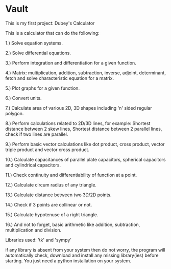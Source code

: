 # Vault
This is my first project: Dubey's Calculator

This is a calculator that can do the following:

1.) Solve equation systems.

2.) Solve differential equations.

3.) Perform integration and differentiation for a given function.

4.) Matrix: multiplication, addition, subtraction, inverse, adjoint, determinant, fetch and 
solve characteristic equation for a matrix.

5.) Plot graphs for a given function.

6.) Convert units.

7.) Calculate area of various 2D, 3D shapes including 'n' sided regular polygon.

8.) Perform calculations related to 2D/3D lines, for example: Shortest distance between 2 skew lines, Shortest distance between 2 parallel lines, check if two lines are parallel.

9.) Perform basic vector calculations like dot product, cross product, vector triple product and vector cross product.

10.) Calculate capacitances of parallel plate capacitors, spherical capacitors and cylindrical capacitors.

11.) Check continuity and differentiability of function at a point.

12.) Calculate circum radius of any triangle.

13.) Calculate distance between two 3D/2D points.

14.) Check if 3 points are collinear or not.

15.) Calculate hypotenuse of a right triangle.

16.) And not to forget, basic arithmetic like addition, subtraction, multiplication and division.

Libraries used: 'tk' and 'sympy'

if any library is absent from your system then do not worry, the program will automatically check, download and install any missing library(ies) before starting.
You just need a python installation on your system.
